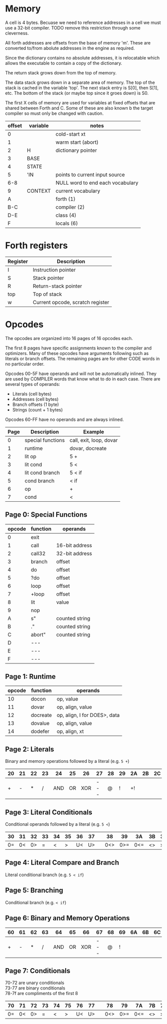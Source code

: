 # Memory

A cell is 4 bytes. Becuase we need to reference addresses in a cell we must use a 32-bit compiler. TODO remove this restriction through some cleverness.

All forth addresses are offsets from the base of memory 'm'. These are converted to/from abolute addresses in the engine as required.

Since the dictionary contains no absolute addresses, it is relocatable which allows the executable to contain a copy of the dictionary.

The return stack grows down from the top of memory.

The data stack grows down in a separate area of memory. The top of the stack is cached in the variable 'top'. The next stack entry is S[0], then S[1], etc. The bottom of the stack (or maybe top since it groes down) is S0.

The first X cells of memory are used for variables at fixed offsets that are shared between Forth and C. Some of these are also known b the target compiler so must only be changed with caution.

| offset | variable  | notes
| -------| ----------| -----
|  0     |           | cold-start xt
|  1     |           | warm start (abort)
|  2     | H         | dictionary pointer
|  3     | BASE      |
|  4     | STATE     |
|  5     | 'IN       | points to current input source
|  6-8   |           | NULL word to end each vocabulary
|  9     | CONTEXT   | current vocabulary
|  A     |           | forth (1)
|  B-C   |           | compiler (2)
|  D-E   |           | class (4)
|  F     |           | locals (6)


# Forth registers

Register | Description
--- | ---
I | Instruction pointer
S | Stack pointer
R | Return-stack pointer
top | Top of stack
w | Current opcode, scratch register

# Opcodes

The opcodes are organized into 16 pages of 16 opcodes each.

The first 8 pages have specific assignments known to the compiler and optimizers.
Many of these opcodes have arguments following such as literals or
branch offsets. The remaining pages are for other CODE words in no particular order.

Opcodes 00-5F have operands and will not be automatically inlined. They are used
by COMPILER words that know what to do in each case.
There are several types of operands:

* Literals (cell bytes)
* Addresses (cell bytes)
* Branch offsets (1 byte)
* Strings (count + 1 bytes)

Opcodes 60-FF have no operands and are always inlined.

Page | Description | Example
---- | ----------  | -------
0 | special functions | call, exit, loop, dovar
1 | runtime | dovar, docreate
2 | lit op | 5 +
3 | lit cond | 5 <
4 | lit cond branch | 5 < if
5 | cond branch | < if
6 | op | +
7 | cond | <


## Page 0: Special Functions

opcode | function | operands
------ | -------- | -----
0 | exit
1 | call | 16-bit address
2 | call32 | 32-bit address
3 | branch | offset
4 | do | offset
5 | ?do | offset
6 | loop | offset
7 | +loop | offset
8 | lit | value
9 | nop
A | s" | counted string
B | ." | counted string
C | abort" | counted string
D | ---
E | ---
F | ---

## Page 1: Runtime

opcode | function | operands
------ | -------- | -----
10 | docon| op, value
11 | dovar | op, align, value
12 | docreate | op, align, I for DOES>, data
13 | dovalue | op, align, value
14 | dodefer | op, align, xt

## Page 2: Literals

Binary and memory operations followed by a literal (e.g. `5 +`)

20  | 21  | 22  | 23  | 24  | 25  | 26  | 27  | 28  | 29  | 2A  | 2B  | 2C  | 2D  | 2E  | 2F
--- | --- | --- | --- | --- | --- | --- | --- | --- | --- | --- | --- | --- | --- | --- | ---
+   | -   | *   | /   | AND | OR  | XOR | --- | @   | !   | +!


## Page 3: Literal Conditionals

Conditional operands followed by a literal (e.g. `5 <`)

30  | 31  | 32  | 33  | 34  | 35  | 36  | 37  |     | 38  | 39  | 3A  | 3B  | 3C  | 3D  | 3E  | 3F
--- | --- | --- | --- | --- | --- | --- | --- | --- | --- | --- | --- | --- | --- | --- | --- | ---
0=  | 0<  | 0>  | =   | <   | >   | U<  | U>  |     | 0<> | 0>= | 0<= | <>  | >=  | <=  | U>= | U<=

## Page 4: Literal Compare and Branch

Literal conditional branch (e.g. `5 < if`)

## Page 5: Branching

Conditional branch (e.g. `< if`)


## Page 6: Binary and Memory Operations

60  | 61  | 62  | 63  | 64  | 65  | 66  | 67  | 68  | 69  | 6A  | 6B  | 6C  | 6D  | 6E  | 6F
--- | --- | --- | --- | --- | --- | --- | --- | --- | --- | --- | --- | --- | --- | --- | ---
+   | -   | *   | /   | AND | OR  | XOR | --- | @   | !

## Page 7: Conditionals

70-72 are unary conditionals  
73-77 are binary conditionals  
78-7f are compliments of the first 8  

70  | 71  | 72  | 73  | 74  | 75  | 76  | 77  |     | 78  | 79  | 7A  | 7B  | 7C  | 7D  | 7E  | 7F
--- | --- | --- | --- | --- | --- | --- | --- | --- | --- | --- | --- | --- | --- | --- | --- | ---
0=  | 0<  | 0>  | =   | <   | >   | U<  | U>  |     | 0<> | 0>= | 0<= | <>  | >=  | <=  | U>= | U<=
